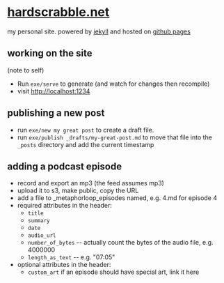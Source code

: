 # [hardscrabble.net](http://hardscrabble.net)

my personal site. powered by [jekyll](http://jekyllrb.com/) and hosted on
[github pages](http://pages.github.com/)

## working on the site

(note to self)

* Run `exe/serve` to generate (and watch for changes then recompile)
* visit <http://localhost:1234>

## publishing a new post

* run `exe/new my great post` to create a draft file.
* run `exe/publish _drafts/my-great-post.md` to move that file into the `_posts`
directory and add the current timestamp

## adding a podcast episode

* record and export an mp3 (the feed assumes mp3)
* upload it to s3, make public, copy the URL
* add a file to _metaphorloop_episodes named, e.g. 4.md for episode 4
* required attributes in the header:
  * `title`
  * `summary`
  * `date`
  * `audio_url`
  * `number_of_bytes` -- actually count the bytes of the audio file, e.g. 4000000
  * `length_as_text` -- e.g. "07:05"
* optional attributes in the header:
  * `custom_art` if an episode should have special art, link it here

